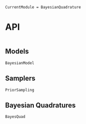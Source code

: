 ```@meta
CurrentModule = BayesianQuadrature
```

# API
```@index
```

## Models

```@docs
BayesianModel
```

## Samplers

```@docs
PriorSampling
```

## Bayesian Quadratures

```@docs
BayesQuad
```